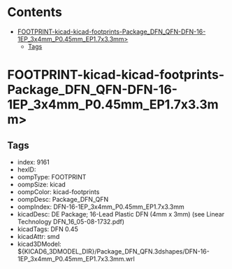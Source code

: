 



Contents
========

* [FOOTPRINT-kicad-kicad-footprints-Package_DFN_QFN-DFN-16-1EP_3x4mm_P0.45mm_EP1.7x3.3mm>](#footprint-kicad-kicad-footprints-package_dfn_qfn-dfn-16-1ep_3x4mm_p045mm_ep17x33mm)
	* [Tags](#tags)

# FOOTPRINT-kicad-kicad-footprints-Package_DFN_QFN-DFN-16-1EP_3x4mm_P0.45mm_EP1.7x3.3mm>

## Tags

- index: 9161
- hexID: 
- oompType: FOOTPRINT
- oompSize: kicad
- oompColor: kicad-footprints
- oompDesc: Package_DFN_QFN
- oompIndex: DFN-16-1EP_3x4mm_P0.45mm_EP1.7x3.3mm
- kicadDesc: DE Package; 16-Lead Plastic DFN (4mm x 3mm) (see Linear Technology DFN_16_05-08-1732.pdf)
- kicadTags: DFN 0.45
- kicadAttr: smd
- kicad3DModel: ${KICAD6_3DMODEL_DIR}/Package_DFN_QFN.3dshapes/DFN-16-1EP_3x4mm_P0.45mm_EP1.7x3.3mm.wrl
